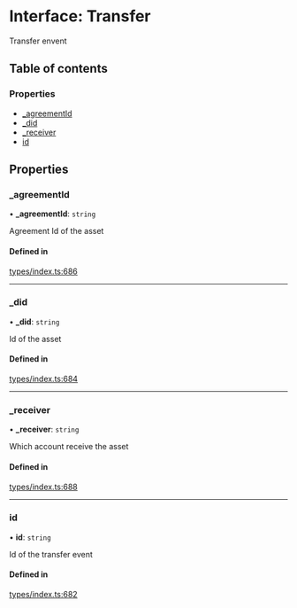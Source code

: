 # Interface: Transfer

Transfer envent

## Table of contents

### Properties

- [\_agreementId](Transfer.md#_agreementid)
- [\_did](Transfer.md#_did)
- [\_receiver](Transfer.md#_receiver)
- [id](Transfer.md#id)

## Properties

### \_agreementId

• **\_agreementId**: `string`

Agreement Id of the asset

#### Defined in

[types/index.ts:686](https://github.com/nevermined-io/components-catalog/blob/5d4b912/lib/src/types/index.ts#L686)

___

### \_did

• **\_did**: `string`

Id of the asset

#### Defined in

[types/index.ts:684](https://github.com/nevermined-io/components-catalog/blob/5d4b912/lib/src/types/index.ts#L684)

___

### \_receiver

• **\_receiver**: `string`

Which account receive the asset

#### Defined in

[types/index.ts:688](https://github.com/nevermined-io/components-catalog/blob/5d4b912/lib/src/types/index.ts#L688)

___

### id

• **id**: `string`

Id of the transfer event

#### Defined in

[types/index.ts:682](https://github.com/nevermined-io/components-catalog/blob/5d4b912/lib/src/types/index.ts#L682)
